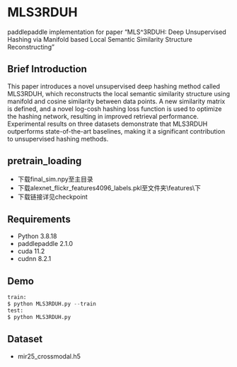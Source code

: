 # MLS3RDUH
paddlepaddle implementation for paper “MLS^3RDUH: Deep Unsupervised Hashing via Manifold based Local Semantic Similarity Structure Reconstructing”

## Brief Introduction
This paper introduces a novel unsupervised deep hashing method called MLS3RDUH, which reconstructs the local semantic similarity structure using manifold and cosine similarity between data points. A new similarity matrix is defined, and a novel log-cosh hashing loss function is used to optimize the hashing network, resulting in improved retrieval performance. Experimental results on three datasets demonstrate that MLS3RDUH outperforms state-of-the-art baselines, making it a significant contribution to unsupervised hashing methods.

## pretrain_loading
- 下载final_sim.npy至主目录
- 下载alexnet_flickr_features4096_labels.pkl至文件夹\features\下
- 下载链接详见checkpoint

## Requirements

- Python 3.8.18
- paddlepaddle 2.1.0
- cuda 11.2
- cudnn 8.2.1

## Demo
```python
train:
$ python MLS3RDUH.py --train
test:
$ python MLS3RDUH.py
```

## Dataset
- mir25_crossmodal.h5
